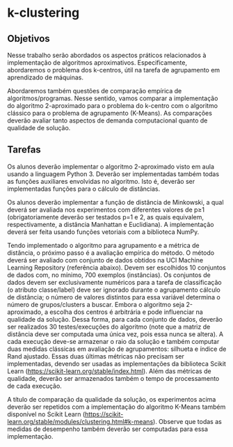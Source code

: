 # k-clustering

Objetivos
---------

Nesse trabalho serão abordados os aspectos práticos relacionados à implementação
de algoritmos aproximativos. Especificamente, abordaremos o problema dos k-centros,
útil na tarefa de agrupamento em aprendizado de máquinas.

Abordaremos também questões de comparação empírica de algoritmos/programas. Nesse
sentido, vamos comparar a implementação do algoritmo 2-aproximado para o problema
do k-centro com o algoritmo clássico para o problema de agrupamento (K-Means). As
comparações deverão avaliar tanto aspectos de demanda computacional quanto de qualidade
de solução.

Tarefas
-------

Os alunos deverão implementar o algoritmo 2-aproximado visto em aula usando a
linguagem Python 3. Deverão ser implementadas também todas as funções auxiliares
envolvidas no algoritmo. Isto é, deverão ser implementadas funções para o cálculo
de distâncias.

Os alunos deverão implementar a função de distância de Minkowski, a qual deverá ser avaliada
nos experimentos com diferentes valores de p≥1 (obrigatoriamente deverão ser testados p=1 e 2,
as quais equivalem, respectivamente, a distância Manhattan e Euclidiana). A implementação
deverá ser feita usando funções vetoriais com a biblioteca NumPy.

Tendo implementado o algoritmo para agrupamento e a métrica de distância, o próximo passo
é a avaliação empírica do método. O método deverá ser avaliado com conjunto de dados
obtidos na UCI Machine Learning Repository (referência abaixo). Devem ser escolhidos
10 conjuntos de dados com, no mínimo, 700 exemplos (instâncias). Os conjuntos de dados
devem ser exclusivamente numéricos para a tarefa de classificação (o atributo classe/label)
deve ser ignorado durante o agrupamento cálculo de distância; o número de valores distintos
para essa variável determina o número de grupos/clusters a buscar. Embora o algoritmo seja
2-aproximado, a escolha dos centros é arbitrária e pode influenciar na qualidade da solução.
Dessa forma, para cada conjunto de dados, deverão ser realizados 30 testes/execuções do
algoritmo (note que a matriz de distância deve ser computada uma única vez, pois essa
nunca se altera). A cada execução deve-se armazenar o raio da solução e também computar
duas medidas clássicas em avaliação de agrupamentos: silhueta e índice de Rand ajustado.
Essas duas últimas métricas não precisam ser implementadas, devendo ser usadas as implementações
da biblioteca Scikit Learn (https://scikit-learn.org/stable/index.html). Além das métricas
de qualidade, deverão ser armazenados também o tempo de processamento de cada execução.

A título de comparação da qualidade da solução, os experimentos acima deverão ser repetidos
com a implementação do algoritmo K-Means também disponível no Scikit Learn 
(https://scikit-learn.org/stable/modules/clustering.html#k-means). Observe que todas
as medidas de desempenho também deverão ser computadas para essa implementação.
